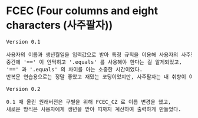 # FCEC (Four columns and eight characters (사주팔자))
<pre>Version 0.1<br>
사용자의 이름과 생년월일을 입력값으로 받아 특정 규칙을 이용해 사용자의 사주팔자를 알려주는 프로그램.
중간에 '==' 이 안먹히고 '.equals' 를 사용해야 한다는 걸 알게되었고, 
'==' 과 '.equals' 의 차이를 아는 소중한 시간이었다.
반복문 연습용으로는 정말 좋았고 재밌는 코딩이었지만, 사주팔자는 내 취향이 아니어서 아쉬움이 남는다.
<br>Version 0.2<br>
0.1 때 올린 원래버전은 구별을 위해 FCEC_CZ 로 이름 변경을 했고, 
새로운 방식은 사용자에게 생년을 받아 띠까지 계산하여 출력하게 만들었다.
</pre>
